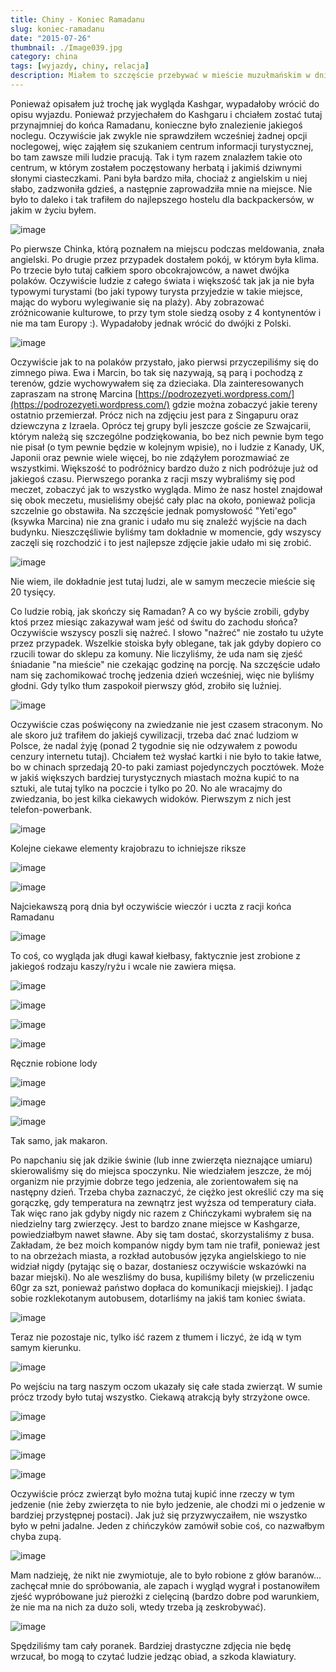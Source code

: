 ```yaml
---
title: Chiny - Koniec Ramadanu
slug: koniec-ramadanu
date: "2015-07-26"
thumbnail: ./Image039.jpg
category: china
tags: [wyjazdy, chiny, relacja]
description: Miałem to szczęście przebywać w mieście muzułmańskim w dniu zakończenia Ramadanu
---
```


Ponieważ opisałem już trochę jak wygląda Kashgar, wypadałoby wrócić do opisu wyjazdu. Ponieważ przyjechałem do Kashgaru i chciałem zostać tutaj przynajmniej do końca Ramadanu, konieczne było znalezienie jakiegoś noclegu. Oczywiście jak zwykle nie sprawdziłem wcześniej żadnej opcji noclegowej, więc zająłem się szukaniem centrum informacji turystycznej, bo tam zawsze mili ludzie pracują. Tak i tym razem znalazłem takie oto centrum, w którym zostałem poczęstowany herbatą i jakimiś dziwnymi słonymi ciasteczkami. Pani była bardzo miła, chociaż z angielskim u niej słabo, zadzwoniła gdzieś, a następnie zaprowadziła mnie na miejsce. Nie było to daleko i tak trafiłem do najlepszego hostelu dla backpackersów, w jakim w życiu byłem.

![image](./Image042.jpg)

Po pierwsze Chinka, którą poznałem na miejscu podczas meldowania, znała angielski. Po drugie przez przypadek dostałem pokój, w którym była klima. Po trzecie było tutaj całkiem sporo obcokrajowców, a nawet dwójka polaków. Oczywiście ludzie z całego świata i większość tak jak ja nie była typowymi turystami (bo jaki typowy turysta przyjedzie w takie miejsce, mając do wyboru wylegiwanie się na plaży). Aby zobrazować zróżnicowanie kulturowe, to przy tym stole siedzą osoby z 4 kontynentów i nie ma tam Europy :). Wypadałoby jednak wrócić do dwójki z Polski.

![image](./Image041.jpg)

Oczywiście jak to na polaków przystało, jako pierwsi przyczepiliśmy się do zimnego piwa. Ewa i Marcin, bo tak się nazywają, są parą i pochodzą z terenów, gdzie wychowywałem się za dzieciaka. Dla zainteresowanych zapraszam na stronę Marcina [https://podrozezyeti.wordpress.com/](https://podrozezyeti.wordpress.com/) gdzie można zobaczyć jakie tereny ostatnio przemierzał. Prócz nich na zdjęciu jest para z Singapuru oraz dziewczyna z Izraela. Oprócz tej grupy byli jeszcze goście ze Szwajcarii, którym należą się szczególne podziękowania, bo bez nich pewnie bym tego nie pisał (o tym pewnie będzie w kolejnym wpisie), no i ludzie z Kanady, UK, Japonii oraz pewnie wiele więcej, bo nie zdążyłem porozmawiać ze wszystkimi. Większość to podróżnicy bardzo dużo z nich podróżuje już od jakiegoś czasu. Pierwszego poranka z racji mszy wybraliśmy się pod meczet, zobaczyć jak to wszystko wygląda. Mimo że nasz hostel znajdował się obok meczetu, musieliśmy obejść cały plac na około, ponieważ policja szczelnie go obstawiła. Na szczęście jednak pomysłowość "Yeti'ego" (ksywka Marcina) nie zna granic i udało mu się znaleźć wyjście na dach budynku. Nieszczęśliwie byliśmy tam dokładnie w momencie, gdy wszyscy zaczęli się rozchodzić i to jest najlepsze zdjęcie jakie udało mi się zrobić.

![image](./Image039.jpg)

Nie wiem, ile dokładnie jest tutaj ludzi, ale w samym meczecie mieście się 20 tysięcy.

Co ludzie robią, jak skończy się Ramadan? A co wy byście zrobili, gdyby ktoś przez miesiąc zakazywał wam jeść od świtu do zachodu słońca? Oczywiście wszyscy poszli się nażreć. I słowo "nażreć" nie zostało tu użyte przez przypadek. Wszelkie stoiska były oblegane, tak jak gdyby dopiero co rzucili towar do sklepu za komuny. Nie liczyliśmy, że uda nam się zjeść śniadanie "na mieście" nie czekając godzinę na porcję. Na szczęście udało nam się zachomikować trochę jedzenia dzień wcześniej, więc nie byliśmy głodni. Gdy tylko tłum zaspokoił pierwszy głód, zrobiło się luźniej.

![image](./Image035.jpg)

 Oczywiście czas poświęcony na zwiedzanie nie jest czasem straconym. No ale skoro już trafiłem do jakiejś cywilizacji, trzeba dać znać ludziom w Polsce, że nadal żyję (ponad 2 tygodnie się nie odzywałem z powodu cenzury internetu tutaj). Chciałem też wysłać kartki i nie było to takie łatwe, bo w chinach sprzedają 20-to paki zamiast pojedynczych pocztówek. Może w jakiś większych bardziej turystycznych miastach można kupić to na sztuki, ale tutaj tylko na poczcie i tylko po 20. No ale wracajmy do zwiedzania, bo jest kilka ciekawych widoków. Pierwszym z nich jest telefon-powerbank.

![image](./Image022.jpg)

Kolejne ciekawe elementy krajobrazu to ichniejsze riksze

![image](./Image020.jpg)

![image](./Image033.jpg)

Najciekawszą porą dnia był oczywiście wieczór i uczta z racji końca Ramadanu

![image](./Image037.jpg)

To coś, co wygląda jak długi kawał kiełbasy, faktycznie jest zrobione z jakiegoś rodzaju kaszy/ryżu i wcale nie zawiera mięsa.

![image](./Image058.jpg)

![image](./Image060.jpg)

![image](./Image062.jpg)

![image](./Image063.jpg)

Ręcznie robione lody

![image](./Image061.jpg)

![image](./Image056.jpg)

![image](./Image059.jpg)

Tak samo, jak makaron.

Po napchaniu się jak dzikie świnie (lub inne zwierzęta nieznające umiaru) skierowaliśmy się do miejsca spoczynku. Nie wiedziałem jeszcze, że mój organizm nie przyjmie dobrze tego jedzenia, ale zorientowałem się na następny dzień. Trzeba chyba zaznaczyć, że ciężko jest określić czy ma się gorączkę, gdy temperatura na zewnątrz jest wyższa od temperatury ciała. Tak więc rano jak gdyby nigdy nic razem z Chińczykami wybrałem się na niedzielny targ zwierzęcy. Jest to bardzo znane miejsce w Kashgarze, powiedziałbym nawet sławne. Aby się tam dostać, skorzystaliśmy z busa. Zakładam, że bez moich kompanów nigdy bym tam nie trafił, ponieważ jest to na obrzeżach miasta, a rozkład autobusów języka angielskiego to nie widział nigdy (pytając się o bazar, dostaniesz oczywiście wskazówki na bazar miejski). No ale weszliśmy do busa, kupiliśmy bilety (w przeliczeniu 60gr za szt, ponieważ państwo dopłaca do komunikacji miejskiej). I jadąc sobie rozklekotanym autobusem, dotarliśmy na jakiś tam koniec świata.

![image](./Image064.jpg)

Teraz nie pozostaje nic, tylko iść razem z tłumem i liczyć, że idą w tym samym kierunku.

![image](./Image065.jpg)

Po wejściu na targ naszym oczom ukazały się całe stada zwierząt. W sumie prócz trzody było tutaj wszystko. Ciekawą atrakcją były strzyżone owce.

![image](./Image066.jpg)

![image](./Image067.jpg)

![image](./Image068.jpg)

![image](./Image069.jpg)

Oczywiście prócz zwierząt było można tutaj kupić inne rzeczy w tym jedzenie (nie żeby zwierzęta to nie było jedzenie, ale chodzi mi o jedzenie w bardziej przystępnej postaci). Jak już się przyzwyczaiłem, nie wszystko było w pełni jadalne. Jeden z chińczyków zamówił sobie coś, co nazwałbym chyba zupą.

![image](./Image070.jpg)

Mam nadzieję, że nikt nie zwymiotuje, ale to było robione z głów baranów... zachęcał mnie do spróbowania, ale zapach i wygląd wygrał i postanowiłem zjeść wypróbowane już pierożki z cielęciną (bardzo dobre pod warunkiem, że nie ma na nich za dużo soli, wtedy trzeba ją zeskrobywać).

![image](./Image071.jpg)

Spędziliśmy tam cały poranek. Bardziej drastyczne zdjęcia nie będę wrzucał, bo mogą to czytać ludzie jedząc obiad, a szkoda klawiatury.
